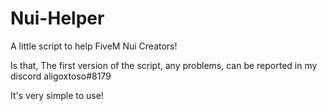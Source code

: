 # Nui-Helper
A little script to help FiveM Nui Creators!


Is that, The first version of the script, any problems, can be reported in my discord aligoxtoso#8179




It's very simple to use!


